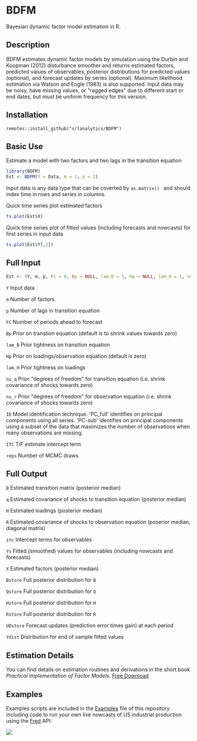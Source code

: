 # BDFM
Bayesian dynamic factor model estimation in R.

## Description

BDFM estimates dynamic factor models by simulation using the Durbin and Koopman (2012) disturbance smoother and returns estimated factors, predicted values of observables, posterior distributions for predicted values (optional), and forecast updates by series (optional). Maximum likelihood estimation via Watson and Engle (1983) is also supported. Input data may be noisy, have missing values, or "ragged edges" due to different start or end dates, but must be uniform frequency for this version. 

## Installation

```t
remotes::install_github("srlanalytics/BDFM")
```

## Basic Use

Estimate a model with two factors and two lags in the transition equation
```r
library(BDFM)
Est <- BDFM(Y = Data, m = 2, p = 2)
```
Input data is any data type that can be coverted by ```as.matrix() ``` and should index time in rows and series in columns.

Quick time series plot estimated factors
```r
ts.plot(Est$X)
```
Quick time series plot of fitted values (including forecasts and nowcasts) for first series in input data
```r
ts.plot(Est$Y[,1])
```

## Full Input

```r
Est <- (Y, m, p, FC = 0, Bp = NULL, lam_B = 1, Hp = NULL, lam_H = 1, nu_q = NULL, nu_r = NULL, ID = "PC_full", ITC = T, reps = 1000)
```

```Y```     Input data

```m```     Number of factors

```p```     Number of lags in transition equation

```FC```    Number of periods ahead to forecast

```Bp```    Prior on transtion equation (default is to shrink values towards zero)

```lam_B``` Prior tightness on transition equation

```Hp```    Prior on loadings/observation equation (default is zero)

```lam_H``` Prior tightness on loadings

```nu_q```  Prior "degrees of freedom" for transition equation (i.e. shrink covariance of shocks towards zero)

```nu_r```  Prior "degrees of freedom" for observation equation (i.e. shrink covariance of shocks towards zero)

```ID```    Model identification technique. 'PC_full' identifies on principal components using all series. 'PC-sub' identifies on principal components using a subset of the data that maximizes the number of observations when many observations are missing.

```ITC``` T/F estimate intercept term

```reps``` Number of MCMC draws

## Full Output

```B``` Estimated transition matrix (posterior median)

```q``` Estimated covariance of shocks to transition equation (posterior median)

```H``` Estimated loadings (posterior median)

```R``` Estimated covariance of shocks to observation equation (poserior median, diagonal matrix)

```itc``` Intercept terms for observables

```Ys``` Fitted (smoothed) values for observables (including nowcasts and forecasts)

```X``` Estimated factors (posterior median)

```Bstore``` Full posterior distribution for ```B```

```Qstore``` Full posterior distribution for ```Q```

```Hstore``` Full posterior distribution for ```H```

```Rstore``` Full posterior distribution for ```R```

```UDstore``` Forecast updates (prediction error times gain) at each period

```Ydist```  Distribution for end of sample fitted values

## Estimation Details

You can find details on estimation routines and derivations in the short book *Practical Implementation of Factor Models*. [Free Download](http://srlquantitative.com)

## Examples

Examples scripts are included in the [Examples](https://github.com/srlanalytics/BDFM/tree/master/inst/Examples) file of this repository including code to run your own live nowcasts of US industrial production using the [Fred](https://fred.stlouisfed.org/) API:

![](https://github.com/srlanalytics/BDFM/blob/master/img/US_IP.png)
